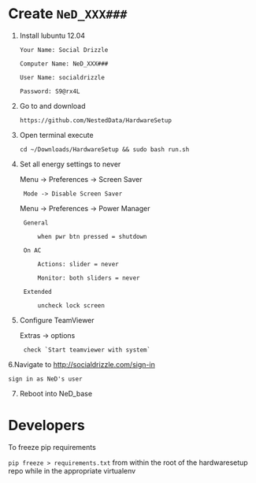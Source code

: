 # Create `NeD_XXX###`

1. Install lubuntu 12.04

	`Your Name: Social Drizzle`

	`Computer Name: NeD_XXX###`
	
	`User Name: socialdrizzle `
	
	`Password: S9@rx4L`
	
2. Go to and download

	`https://github.com/NestedData/HardwareSetup`
	
3. Open terminal execute 

	`cd ~/Downloads/HardwareSetup && sudo bash run.sh`
	
4. Set all energy settings to never

	Menu -> Preferences -> Screen Saver
	
		Mode -> Disable Screen Saver
		
	Menu -> Preferences -> Power Manager
	
		General
		
			when pwr btn pressed = shutdown
			
		On AC
		
			Actions: slider = never
			
			Monitor: both sliders = never
			
		Extended
		
			uncheck lock screen
			
5. Configure TeamViewer

	Extras -> options
	
		check `Start teamviewer with system`
	
	
6.Navigate to http://socialdrizzle.com/sign-in

	sign in as NeD's user
	
7. Reboot into NeD_base



# Developers

To freeze pip requirements

`pip freeze > requirements.txt` from within the root of the hardwaresetup repo while in the appropriate virtualenv

